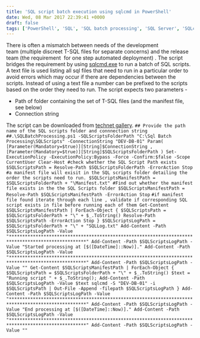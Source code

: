 ```yaml
---
title: 'SQL script batch execution using sqlcmd in PowerShell'
date: Wed, 08 Mar 2017 22:39:41 +0000
draft: false
tags: ['PowerShell', 'SQL', 'SQL batch processing', 'SQL Server', 'SQLcmd', 'SQLcmd.exe', 'Uncategorized']
---
```


There is often a mismatch between needs of the development team (multiple discreet T-SQL files for separate concerns) and the release team (the requirement  for one step automated deployment) . The script bridges the requirement by using [sqlcmd.exe](https://msdn.microsoft.com/en-us/library/ms162773.aspx?f=255&MSPPError=-2147217396https://msdn.microsoft.com/en-us/library/ms162773.aspx?f=255&MSPPError=-2147217396) to run a batch of SQL scripts. A text file is used listing all sql files that need to run in a particular order to avoid errors which may occur if there are dependencies between the scripts. Instead of using a text file a number can be prefixed to the scripts based on the order they need to run. The script expects two parameters -

*   Path of folder containing the set of T-SQL files (and the manifest file, see below)
*   Connection string

The script can be downloaded from [technet gallery](https://gallery.technet.microsoft.com/SQL-script-batch-execution-12569b22). `## Provide the path name of the SQL scripts folder and connnection string ##.\SQLBatchProcessing.ps1 -SQLScriptsFolderPath "C:\Sql Batch Processing\SQLScripts" -ConnectionString "DEV-DB-01" Param( [Parameter(Mandatory=$true)][String]$ConnectionString , [Parameter(Mandatory=$true)][String]$SQLScriptsFolderPath ) Set-ExecutionPolicy -ExecutionPolicy:Bypass -Force -Confirm:$false -Scope CurrentUser Clear-Host #check whether the SQL Script Path exists $SQLScriptsPath = Resolve-Path $SQLScriptsFolderPath -ErrorAction Stop #a manifest file will exisit in the SQL scripts folder detailing the order the scripts need to run. $SQLScriptsManifestPath = $SQLScriptsFolderPath + "\Manifest.txt" #Find out whether the manifest file exists in the the SQL Scripts folder $SQLScriptsManifestPath = Resolve-Path $SQLScriptsManifestPath -ErrorAction Stop` `#if manifest file found iterate through each line , validate if corresponding SQL script exists in file before running each of them Get-Content $SQLScriptsManifestPath | ForEach-Object { $SQLScriptsPath = $SQLScriptsFolderPath + "\" + $_.ToString() Resolve-Path $SQLScriptsPath -ErrorAction Stop } $SQLScriptsLogPath = $SQLScriptsFolderPath + "\" + "SQLLog.txt" Add-Content -Path $SQLScriptsLogPath -Value "***************************************************************************************************" Add-Content -Path $SQLScriptsLogPath -Value "Started processing at [$([DateTime]::Now)]." Add-Content -Path $SQLScriptsLogPath -Value "***************************************************************************************************" Add-Content -Path $SQLScriptsLogPath -Value "" Get-Content $SQLScriptsManifestPath | ForEach-Object { $SQLScriptsPath = $SQLScriptsFolderPath + "\" + $_.ToString() $text = "Running script " + $_.ToString(); Add-Content -Path $SQLScriptsLogPath -Value $text sqlcmd -S "DEV-DB-01" -i $SQLScriptsPath | Out-File -Append -filepath $SQLScriptsLogPath } Add-Content -Path $SQLScriptsLogPath -Value "***************************************************************************************************" Add-Content -Path $SQLScriptsLogPath -Value "End processing at [$([DateTime]::Now)]." Add-Content -Path $SQLScriptsLogPath -Value "***************************************************************************************************" Add-Content -Path $SQLScriptsLogPath -Value ""`